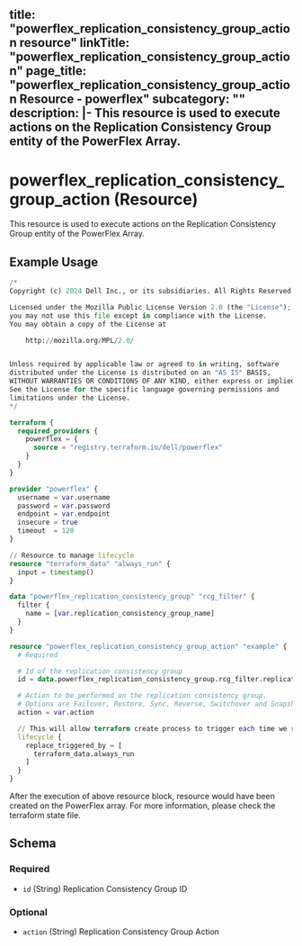 title: "powerflex_replication_consistency_group_action resource"
linkTitle: "powerflex_replication_consistency_group_action"
page_title: "powerflex_replication_consistency_group_action Resource - powerflex"
subcategory: ""
description: |-
  This resource is used to execute actions on the Replication Consistency Group entity of the PowerFlex Array.
---

# powerflex_replication_consistency_group_action (Resource)

This resource is used to execute actions on the Replication Consistency Group entity of the PowerFlex Array.

## Example Usage

```terraform
/*
Copyright (c) 2024 Dell Inc., or its subsidiaries. All Rights Reserved.

Licensed under the Mozilla Public License Version 2.0 (the "License");
you may not use this file except in compliance with the License.
You may obtain a copy of the License at

    http://mozilla.org/MPL/2.0/


Unless required by applicable law or agreed to in writing, software
distributed under the License is distributed on an "AS IS" BASIS,
WITHOUT WARRANTIES OR CONDITIONS OF ANY KIND, either express or implied.
See the License for the specific language governing permissions and
limitations under the License.
*/

terraform {
  required_providers {
    powerflex = {
      source = "registry.terraform.io/dell/powerflex"
    }
  }
}

provider "powerflex" {
  username = var.username
  password = var.password
  endpoint = var.endpoint
  insecure = true
  timeout  = 120
}

// Resource to manage lifecycle
resource "terraform_data" "always_run" {
  input = timestamp()
}

data "powerflex_replication_consistency_group" "rcg_filter" {
  filter {
    name = [var.replication_consistency_group_name]
  }
}

resource "powerflex_replication_consistency_group_action" "example" {
  # Required

  # Id of the replication consistency group
  id = data.powerflex_replication_consistency_group.rcg_filter.replication_consistency_group_details[0].id

  # Action to be performed on the replication consistency group.
  # Options are Failover, Restore, Sync, Reverse, Switchover and Snapshot (Default is Sync)
  action = var.action

  // This will allow terraform create process to trigger each time we run terraform apply.
  lifecycle {
    replace_triggered_by = [
      terraform_data.always_run
    ]
  }
}
```

After the execution of above resource block, resource would have been created on the PowerFlex array. For more information, please check the terraform state file.

<!-- schema generated by tfplugindocs -->
## Schema

### Required

- `id` (String) Replication Consistency Group ID

### Optional

- `action` (String) Replication Consistency Group Action
